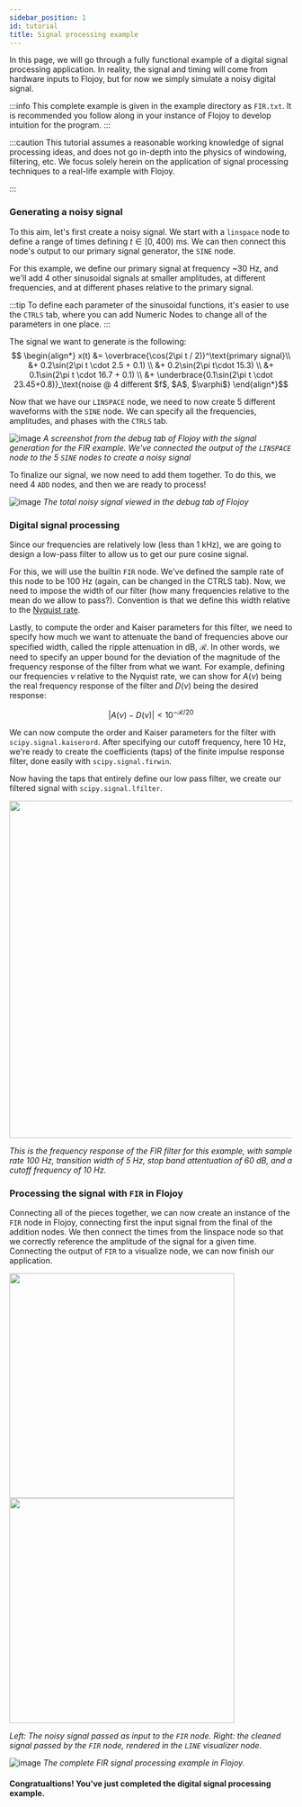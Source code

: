 ```yaml
---
sidebar_position: 1
id: tutorial
title: Signal processing example
---
```


In this page, we will go through a fully functional example of a digital signal processing application. In reality, the signal and timing will come from hardware inputs to Flojoy, but for now we simply simulate a noisy digital signal. 

:::info
This complete example is given in the example directory as `FIR.txt`. It is recommended you follow along in your instance of Flojoy to develop intuition for the program.
:::

:::caution
This tutorial assumes a reasonable working knowledge of signal processing ideas, and does not go in-depth into the physics of windowing, filtering, etc. We focus solely herein on the application of signal processing techniques to a real-life example with Flojoy.

:::

### Generating a noisy signal

To this aim, let's first create a noisy signal. We start with a `linspace` node to define a range of times defining $t\in[0,400)\text{ ms}$. We can then connect this node's output to our primary signal generator, the `SINE` node. 

For this example, we define our primary signal at frequency ~30 Hz, and we'll add 4 other sinusoidal signals at smaller amplitudes, at different frequencies, and at different phases relative to the primary signal. 

:::tip
To define each parameter of the sinusoidal functions, it's easier to use the `CTRLS` tab, where you can add Numeric Nodes to change all of the parameters in one place. 
:::

The signal we want to generate is the following:
$$
\begin{align*}
x(t) &= \overbrace{\cos(2\pi t / 2)}^\text{primary signal}\\
     &+ 0.2\sin(2\pi t \cdot 2.5 + 0.1)  \\
     &+ 0.2\sin(2\pi t\cdot 15.3) \\
     &+ 0.1\sin(2\pi t \cdot 16.7 + 0.1) \\
     &+ \underbrace{0.1\sin(2\pi t \cdot 23.45+0.8)}_\text{noise @ 4 different $f$, $A$, $\varphi$}
\end{align*}$$

Now that we have our `LINSPACE` node, we need to now create 5 different waveforms with the `SINE` node. We can specify all the frequencies, amplitudes, and phases with the `CTRLS` tab. 

![image](/img/FIR_signal_generation.png)
*A screenshot from the debug tab of Flojoy with the signal generation for the FIR example. We've connected the output of the `LINSPACE` node to the 5 `SINE` nodes to create a noisy signal*

To finalize our signal, we now need to add them together. To do this, we need 4 `ADD` nodes, and then we are ready to process!

![image](/img/FIR_total_signal.png)
*The total noisy signal viewed in the debug tab of Flojoy*


### Digital signal processing

Since our frequencies are relatively low (less than 1 kHz), we are going to design a low-pass filter to allow us to get our pure cosine signal.

For this, we will use the builtin `FIR` node. We've defined the sample rate of this node to be 100 Hz (again, can be changed in the CTRLS tab). Now, we need to impose the width of our filter (how many frequencies relative to the mean do we allow to pass?). Convention is that we define this width relative to the [Nyquist rate](https://en.wikipedia.org/wiki/Nyquist_rate). 

Lastly, to compute the order and Kaiser parameters for this filter, we need to specify how much we want to attenuate the band of frequencies above our specified width, called the ripple attenuation in dB, $\mathcal{R}$. In other words, we need to specify an upper bound for the deviation of the magnitude of the frequency response of the filter from what we want. For example, defining our frequencies $\nu$ relative to the Nyquist rate, we can show for $A(\nu)$ being the real frequency response of the filter and $D(\nu)$ being the desired response:

$$
\left|A(\nu)-D(\nu)\right| < 10^{-\mathcal{R}/20}
$$

We can now compute the order and Kaiser parameters for the filter with `scipy.signal.kaiserord`. After specifying our cutoff frequency, here 10 Hz, we're ready to create the coefficients (taps) of the finite impulse response filter, done easily with `scipy.signal.firwin`.

Now having the taps that entirely define our low pass filter, we create our filtered signal with `scipy.signal.lfilter`. 
<p float="left" style={{textAlign: 'center'}}>
  <img src="/img/FIR_freq_response.png" width="600" />
</p>

*This is the frequency response of the FIR filter for this example, with sample rate 100 Hz, transition width of 5 Hz, stop band attentuation of 60 dB, and a cutoff frequency of 10 Hz.*


### Processing the signal with `FIR` in Flojoy

Connecting all of the pieces together, we can now create an instance of the `FIR` node in Flojoy, connecting first the input signal from the final of the addition nodes. We then connect the times from the linspace node so that we correctly reference the amplitude of the signal for a given time. Connecting the output of `FIR` to a visualize node, we can now finish our application. 

<p float="left" style={{textAlign: 'center'}}>
  <img src="/img/FIR_noisy_signal.png" width="400" />
  <img src="/img/FIR_clean_signal.png" width="400" /> 
</p>

*Left: The noisy signal passed as input to the `FIR` node. Right: the cleaned signal passed by the `FIR` node, rendered in the `LINE` visualizer node.*

![image](/img/FIR_complete_app.png)
*The complete FIR signal processing example in Flojoy.*
#### Congratualtions! You've just completed the digital signal processing example.